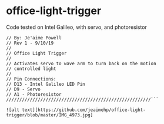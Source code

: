 # office-light-trigger
Code tested on Intel Galileo, with servo, and photoresistor

```///////////////////////////////////////////////////////
// By: Je'aime Powell 
// Rev 1 - 9/10/19
//
// Office Light Trigger
//
// Activates servo to wave arm to turn back on the motion
// controlled light
//
// Pin Connections:
// D13 - Intel Galileo LED Pin
// D9 - Servo
// A1 - Photoresistor
///////////////////////////////////////////////////////```

![alt text][https://github.com/jeaimehp/office-light-trigger/blob/master/IMG_4973.jpg]


